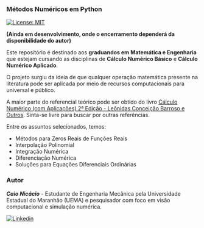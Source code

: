 ### Métodos Numéricos em Python
[![License: MIT](https://img.shields.io/badge/License-MIT-yellow.svg)](https://opensource.org/licenses/MIT)

__(Ainda em desenvolvimento, onde o encerramento dependerá da disponibilidade do autor)__

Este reposítório é destinado aos __graduandos em Matemática e Engenharia__ que estejam cursando as disciplinas de __Cálculo Numérico Básico__ e __Cálculo Numérico Aplicado__.

O projeto surgiu da ideia de que qualquer operação matemática presente na literatura pode ser aplicada por meio de recursos computacionais para universal e público.

A maior parte do referencial teórico pode ser obtido do livro [Cálculo Numérico (com Aplicações) 2ª Edição - Leônidas Conceição Barroso e Outros](https://www.amazon.com.br/C%C3%A1lculo-Num%C3%A9rico-L-C-Barroso/dp/8529400895). Sinta-se livre para buscar por outras referências.

Entre os assuntos selecionados, temos:
* Métodos para Zeros Reais de Funções Reais
* Interpolação Polinomial
* Integração Numérica
* Diferenciação Numérica
* Soluções para Equações Diferenciais Ordinárias

### Autor
___Caio Nicácio___ - Estudante de Engenharia Mecânica pela Universidade Estadual do Maranhão (UEMA) e pesquisador com foco em visão computacional e simulação numérica.

[![Linkedin](https://img.shields.io/badge/LinkedIn-0077B5?style=for-the-badge&logo=linkedin&logoColor=white)](https://www.linkedin.com/in/caio-m-nicacio)
